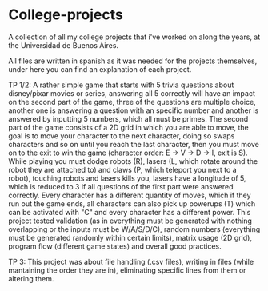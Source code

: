 # College-projects
A collection of all my college projects that i've worked on along the years, at the Universidad de Buenos Aires.

All files are written in spanish as it was needed for the projects themselves, under here you can find an explanation of each project.

TP 1/2:
  A rather simple game that starts with 5 trivia questions about disney/pixar movies or series, answering all 5 correctly will have an impact on the second part of the game, three of the questions are multiple choice, another one is answering a question with an specific number and another is answered by inputting 5 numbers, which all must be primes.
  The second part of the game consists of a 2D grid in which you are able to move, the goal is to move your character to the next character, doing so swaps characters and so on until you reach the last character, then you must move on to the exit to win the game (character order: E -> V -> D -> I, exit is S). While playing you must dodge robots (R), lasers (L, which rotate around the robot they are attached to) and claws (P, which teleport you next to a robot), touching robots and lasers kills you, lasers have a longitude of 5, which is reduced to 3 if all questions of the first part were answered correctly. Every character has a different quantity of moves, which if they run out the game ends, all characters can also pick up powerups (T) which can be activated with "C" and every character has a different power.
  This project tested validation (as in everything must be generated with nothing overlapping or the inputs must be W/A/S/D/C), random numbers (everything must be generated randomly within certain limits), matrix usage (2D grid), program flow (different game states) and overall good practices.



TP 3: 
  This project was about file handling (.csv files), writing in files (while mantaining the order they are in), eliminating specific lines from them or altering them.

